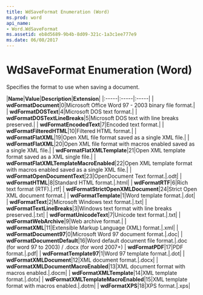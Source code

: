 ```yaml
---
title: WdSaveFormat Enumeration (Word)
ms.prod: word
api_name:
- Word.WdSaveFormat
ms.assetid: eb8d5689-9b4b-8d09-321c-1a3c1ee777e9
ms.date: 06/08/2017
---
```



# WdSaveFormat Enumeration (Word)

Specifies the format to use when saving a document.



|**Name**|**Value**|**Description**|**Extension**|
|:-----|:-----|:-----|
| **wdFormatDocument**|0|Microsoft Office Word 97 - 2003 binary file format.|
| **wdFormatDOSText**|4|Microsoft DOS text format.|
| **wdFormatDOSTextLineBreaks**|5|Microsoft DOS text with line breaks preserved.|
| **wdFormatEncodedText**|7|Encoded text format.|
| **wdFormatFilteredHTML**|10|Filtered HTML format.|
| **wdFormatFlatXML**|19|Open XML file format saved as a single XML file.|
| **wdFormatFlatXML**|20|Open XML file format with macros enabled saved as a single XML file.|
| **wdFormatFlatXMLTemplate**|21|Open XML template format saved as a XML single file.|
| **wdFormatFlatXMLTemplateMacroEnabled**|22|Open XML template format with macros enabled saved as a single XML file.|
| **wdFormatOpenDocumentText**|23|OpenDocument Text format.|.odt|
| **wdFormatHTML**|8|Standard HTML format.|.html|
| **wdFormatRTF**|6|Rich text format (RTF).|.rtf|
| **wdFormatStrictOpenXMLDocument**|24|Strict Open XML document format.|
| **wdFormatTemplate**|1|Word template format.|.dot|
| **wdFormatText**|2|Microsoft Windows text format.|.txt|
| **wdFormatTextLineBreaks**|3|Windows text format with line breaks preserved.|.txt|
| **wdFormatUnicodeText**|7|Unicode text format.|.txt|
| **wdFormatWebArchive**|9|Web archive format.|
| **wdFormatXML**|11|Extensible Markup Language (XML) format.|.xml|
| **wdFormatDocument97**|0|Microsoft Word 97 document format.|.doc|
| **wdFormatDocumentDefault**|16|Word default document file format.|.doc (for word 97 to 2003) / .docx (for word 2007+)
| **wdFormatPDF**|17|PDF format.|.pdf|
| **wdFormatTemplate97**|1|Word 97 template format.|.dot|
| **wdFormatXMLDocument**|12|XML document format.|.docx|
| **wdFormatXMLDocumentMacroEnabled**|13|XML document format with macros enabled.|.docm|
| **wdFormatXMLTemplate**|14|XML template format.|.dotx|
| **wdFormatXMLTemplateMacroEnabled**|15|XML template format with macros enabled.|.dotm|
| **wdFormatXPS**|18|XPS format.|.xps|

